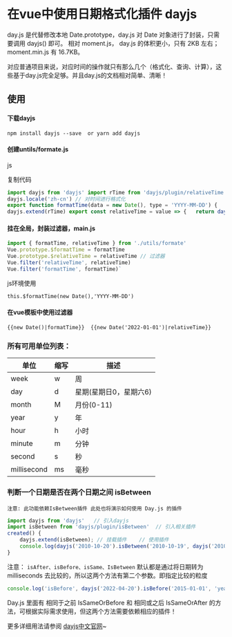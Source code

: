 # 在vue中使用日期格式化插件 dayjs

day.js 是代替修改本地 Date.prototype，day.js 对 Date 对象进行了封装，只需要调用 dayjs() 即可。 相对 moment.js， day.js 的体积更小，只有 2KB 左右；moment.min.js 有 16.7KB。

对应普通项目来说，对应时间的操作就只有那么几个（格式化、查询、计算），这些基于day.js完全足够。并且day.js的文档相对简单、清晰！

## 使用

#### 下载dayjs

`npm install dayjs --save  or yarn add dayjs`

#### 创建untils/formate.js

js

复制代码

```js
import dayjs from 'dayjs' import rTime from 'dayjs/plugin/relativeTime' // 全局使用中文 
dayjs.locale('zh-cn') // 对时间进行格式化 
export function formatTime(data = new Date(), type = 'YYYY-MM-DD') {   return dayjs(data).format(type) } // 其它例如相对时间，需要单独配置它自己的插件才可以使用 
dayjs.extend(rTime) export const relativeTime = value => {   return dayjs().to(dayjs(value)) } export default {   formatTime,   relativeTime }
```

#### 挂在全局，封装过滤器，main.js


```js
import { formatTime, relativeTime } from './utils/formate' 
Vue.prototype.$formatTime = formatTime 
Vue.prototype.$relativeTime = relativeTime // 过滤器 
Vue.filter('relativeTime', relativeTime) 
Vue.filter('formatTime', formatTime)`
```
js环境使用

`this.$formatTime(new Date(),'YYYY-MM-DD')`

#### 在vue模板中使用过滤器


 `{{new Date()|formatTime}}  {{new Date('2022-01-01')|relativeTime}}`

### 所有可用单位列表：

|单位|缩写|描述|
|---|---|---|
|week|w|周|
|day|d|星期(星期日0，星期六6)|
|month|M|月份(0-11)|
|year|y|年|
|hour|h|小时|
|minute|m|分钟|
|second|s|秒|
|millisecond|ms|毫秒|

### 判断一个日期是否在两个日期之间 isBetween


`注意: 此功能依赖IsBetween插件 此处也将演示如何使用 Day.js 的插件`


```js
import dayjs from 'dayjs'	// 引入dayjs 
import isBetween from 'dayjs/plugin/isBetween'	// 引入相关插件 
created() {    
	dayjs.extend(isBetween); // 挂载插件    // 使用插件    
	console.log(dayjs('2010-10-20').isBetween('2010-10-19', dayjs('2010-10-25')) ) 
}
```

注意： `isAfter、isBefore、isSame、IsBetween` 默认都是通过将日期转为 milliseconds 去比较的，所以这两个方法有第二个参数。即指定比较的粒度



```js
console.log('isBefore', dayjs('2022-04-20').isBefore('2015-01-01', 'year'))
```

Day.js 里面有 相同于之前 IsSameOrBefore 和 相同或之后 IsSameOrAfter 的方法，可根据实际需求使用，但这两个方法需要依赖相应的插件！

更多详细用法请参阅 [dayjs中文官网](https://link.juejin.cn/?target=https%3A%2F%2Fdayjs.fenxianglu.cn%2F "https://dayjs.fenxianglu.cn/")~